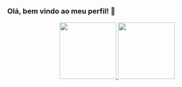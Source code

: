 ### Olá, bem vindo ao meu perfil! 👋

<div align="center">
  <a href="https://github.com/nixcodedev">
  <img height="130em" src="https://github-readme-stats.vercel.app/api?username=nixcodedev&show_icons=true&theme=dark&include_all_commits=true&count_private=true"/>
  <img height="130em" src="https://github-readme-stats.vercel.app/api/top-langs/?username=nixcodedev&layout=compact&langs_count=7&theme=dark"/>
</div>



<!--
**nixcodedev/nixcodedev** is a ✨ _special_ ✨ repository because its `README.md` (this file) appears on your GitHub profile.

Here are some ideas to get you started:

- 🔭 I’m currently working on ...
- 🌱 I’m currently learning ...
- 👯 I’m looking to collaborate on ...
- 🤔 I’m looking for help with ...
- 💬 Ask me about ...
- 📫 How to reach me: ...
- 😄 Pronouns: ...
- ⚡ Fun fact: ...
-->
